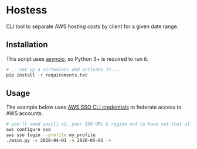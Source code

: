 # Hostess

CLI tool to separate AWS hosting costs by client for a given date range.

## Installation

This script uses [asyncio](https://docs.python.org/3/library/asyncio.html), so Python 3+ is required to run it.

```bash
# ...set up a virtualenv and activate it...
pip install -r requirements.txt
```

## Usage

The example below uses [AWS SSO CLI credentials](https://docs.aws.amazon.com/cli/latest/userguide/cli-configure-sso.html) to federate access to AWS accounts.

```bash
# you'll need awscli v2, your SSO URL & region and to have set that all up correctly
aws configure sso
aws sso login --profile my_profile
./main.py -s 2020-04-01 -e 2020-05-01 -v
```
